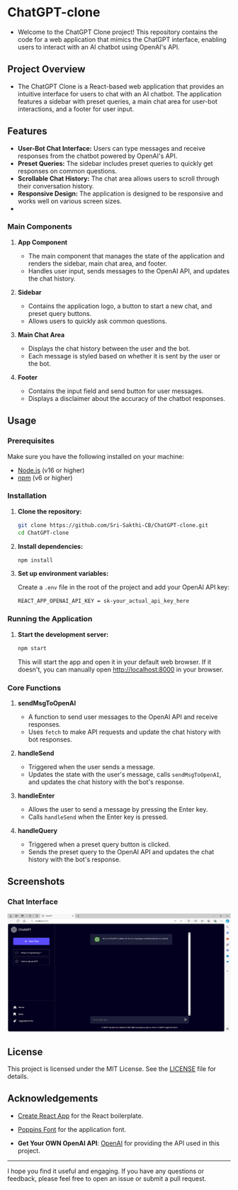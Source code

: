 # ChatGPT-clone
- Welcome to the ChatGPT Clone project! This repository contains the code for a web application that mimics the ChatGPT interface, enabling users to interact with an AI chatbot using OpenAI's API.

## Project Overview

- The ChatGPT Clone is a React-based web application that provides an intuitive interface for users to chat with an AI chatbot. The application features a sidebar with preset queries, a main chat area for user-bot interactions, and a footer for user input.

## Features

- **User-Bot Chat Interface:** Users can type messages and receive responses from the chatbot powered by OpenAI's API.
- **Preset Queries:** The sidebar includes preset queries to quickly get responses on common questions.
- **Scrollable Chat History:** The chat area allows users to scroll through their conversation history.
- **Responsive Design:** The application is designed to be responsive and works well on various screen sizes.
- 

### Main Components

1. **App Component**
   - The main component that manages the state of the application and renders the sidebar, main chat area, and footer.
   - Handles user input, sends messages to the OpenAI API, and updates the chat history.

2. **Sidebar**
   - Contains the application logo, a button to start a new chat, and preset query buttons.
   - Allows users to quickly ask common questions.

3. **Main Chat Area**
   - Displays the chat history between the user and the bot.
   - Each message is styled based on whether it is sent by the user or the bot.

4. **Footer**
   - Contains the input field and send button for user messages.
   - Displays a disclaimer about the accuracy of the chatbot responses.

## Usage

### Prerequisites

Make sure you have the following installed on your machine:
- [Node.js](https://nodejs.org/) (v16 or higher)
- [npm](https://www.npmjs.com/get-npm) (v6 or higher)

### Installation

1. **Clone the repository:**

    ```sh
    git clone https://github.com/Sri-Sakthi-CB/ChatGPT-clone.git
    cd ChatGPT-clone
    ```

2. **Install dependencies:**

    ```sh
    npm install
    ```

3. **Set up environment variables:**

    Create a `.env` file in the root of the project and add your OpenAI API key:

    ```env
    REACT_APP_OPENAI_API_KEY = sk-your_actual_api_key_here
    ```

### Running the Application

1. **Start the development server:**

    ```sh
    npm start
    ```

    This will start the app and open it in your default web browser. If it doesn't, you can manually open [http://localhost:8000](http://localhost:8000) in your browser.


### Core Functions

1. **sendMsgToOpenAI**
   - A function to send user messages to the OpenAI API and receive responses.
   - Uses `fetch` to make API requests and update the chat history with bot responses.

2. **handleSend**
   - Triggered when the user sends a message.
   - Updates the state with the user's message, calls `sendMsgToOpenAI`, and updates the chat history with the bot's response.

3. **handleEnter**
   - Allows the user to send a message by pressing the Enter key.
   - Calls `handleSend` when the Enter key is pressed.

4. **handleQuery**
   - Triggered when a preset query button is clicked.
   - Sends the preset query to the OpenAI API and updates the chat history with the bot's response.

## Screenshots

### Chat Interface
![c:\Users\SRI SAKTHI\OneDrive\Pictures\Screenshots\chatGPT_UI.png](chatGPT_UI.png)


## License

This project is licensed under the MIT License. See the [LICENSE](LICENSE) file for details.

## Acknowledgements

- [Create React App](https://create-react-app.dev/) for the React boilerplate.
- [Poppins Font](https://fonts.google.com/specimen/Poppins) for the application font.


- **Get Your OWN OpenAI API**: [OpenAI](https://platform.openai.com/account/api-keys) for providing the API used in this project.

---

I hope you find it useful and engaging. If you have any questions or feedback, please feel free to open an issue or submit a pull request.
